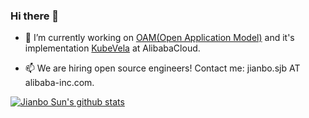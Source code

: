 ### Hi there 👋

- 🔭 I’m currently working on [OAM(Open Application Model)](https://oam.dev/) and it's implementation [KubeVela](https://kubevela.io/) at AlibabaCloud.

- 📫  We are hiring open source engineers! Contact me:  jianbo.sjb AT alibaba-inc.com.

[![Jianbo Sun's github stats](https://github-readme-stats.vercel.app/api?username=wonderflow)](https://github.com/wonderflow)
